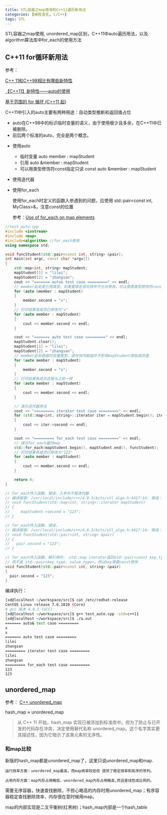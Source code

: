 ```yaml
---
title: STL容器之map使用和C++11遍历新用法
categories: [编程语言, C/C++]
tags: STL
---
```


STL容器之map使用, unordered_map区别，C++11中auto遍历用法，以及algorithm算法库中for_each的使用方法

## C++11 for循环新用法

参考：

[C++ 11和C++98相比有哪些新特性](https://www.cnblogs.com/harlanc/p/6504431.html)

[【C++11】新特性——auto的使用](https://blog.csdn.net/huang_xw/article/details/8760403)

[基于范围的 for 循环 (C++11 起)](https://zh.cppreference.com/w/cpp/language/range-for)

C++11中引入的auto主要有两种用途：自动类型推断和返回值占位

- auto在C++98中的标识临时变量的语义，由于使用极少且多余，在C++11中已被删除。
- 前后两个标准的auto，完全是两个概念。

* 使用auto
    - 临时变量 auto member : mapStudent
    - 引用 auto &member : mapStudent
    - 可以用类型修饰符const指定只读 const auto &member : mapStudent

* 使用迭代器

* 使用for_each

    使用for_each时定义的函数入参遇到的问题，应使用 std::pair<const int, MyClass>&，注意const的位置

    参考：[Use of for_each on map elements](https://stackoverflow.com/questions/2850312/use-of-for-each-on-map-elements#)

```cpp
//test_auto.cpp
#include <iostream>
#include <map>
#include<algorithm> //for_each使用
using namespace std;

void funcStudent(std::pair<const int, string> &pair);
int main(int argc, const char *argv[])
{
    std::map<int, string> mapStudent;
    mapStudent[1] = "lilei";
    mapStudent[2] = "zhangsan";
    cout << "======= auto& test case =========" << endl;
    // member此处是引用类型，如果要限定语句块中不允许修改，可以使用类型修饰符const指定: const auto &
    for (auto &member : mapStudent)
    {
        member.second = "x";
    }
    // 打印结果各成员已修改为"x"
    for (auto member : mapStudent)
    {
        cout << member.second << endl;
    }

    cout << "======= auto test case =========" << endl;
    mapStudent.clear();
    mapStudent[1] = "lilei";
    mapStudent[2] = "zhangsan";
    // member此处是临时变量类型，语句块内赋值并不影响mapStudent原始成员值
    for (auto member : mapStudent)
    {
        member.second = "x";
    }
    // 打印结果各成员还是与之前一样
    for (auto member : mapStudent)
    {
        cout << member.second << endl;
    }

    // 演示迭代器用法
    cout << "========= iterator test case =========" << endl;
    for (std::map<int, string>::iterator iter = mapStudent.begin(); iter != mapStudent.end(); iter++)
    {
        cout << iter->second << endl;
    }

    cout << "========= for_each test case =========" << endl;
    // 演示for_each遍历map
    std::for_each(mapStudent.begin(), mapStudent.end(), funcStudent);
    // 打印结果各成员已修改为"123"
    for (auto member : mapStudent)
    {
        cout << member.second << endl;
    }

    return 0;
}

// for_each传入函数，错误，入参并不是迭代器
// 编译报错: /usr/local/include/c++/4.8.5/bits/stl_algo.h:4417:14: 错误：将类型为‘std::_Rb_tree_iterator<std::pair<const int, std::basic_string<char> > >&’的引用初始化为类型为‘std::pair<const int, std::basic_string<char> >’的表达式无效
// void funcStudent(std::map<int, string>::iterator mapStudent)
// {
//     mapStudent->second = "123";
// }

// for_each传入函数，错误，
// 编译报错: /usr/local/include/c++/4.8.5/bits/stl_algo.h:4417:14: 错误：将类型为‘std::pair<int, std::basic_string<char> >&’的引用初始化为类型为‘std::pair<const int, std::basic_string<char> >’的表达式无效__f(*__first);
// void funcStudent(std::pair<int, string> &pair)
// {
//   pair.second = "123";
// }

// for_each传入函数，解引用时， std::map iterator返回std::pair<const key_type, value_type>,
// 而不是 std::pair<key_type, value_type>，所以key需要const修饰
void funcStudent(std::pair<const int, string> &pair)
{
  pair.second = "123";
}
```

编译执行：

```sh
[xd@localhost ~/workspace/src]$ cat /etc/redhat-release
CentOS Linux release 7.6.1810 (Core)
# gcc 版本 4.8.5 (GCC)
[xd@localhost ~/workspace/src]$ g++ test_auto.cpp -std=c++11
[xd@localhost ~/workspace/src]$ ./a.out
======= auto& test case =========
x
x
======= auto test case =========
lilei
zhangsan
========= iterator test case =========
lilei
zhangsan
========= for_each test case =========
123
123
```

## unordered_map

参考：
[C++ unordered_map](https://www.jianshu.com/p/56bb01df8ac7)

hash_map ≈ unordered_map

>从 C++ 11 开始，hash_map 实现已被添加到标准库中。但为了防止与已开发的代码存在冲突，决定使用替代名称 unordered_map。这个名字其实更具描述性，因为它暗示了该类元素的无序性。

### 和map比较

新版的hash_map都是unordered_map了，这里只说unordered_map和map.

    运行效率方面：unordered_map最高，而map效率较低但 提供了稳定效率和有序的序列。

    占用内存方面：map内存占用略低，unordered_map内存占用略高,而且是线性成比例的。

需要无序容器，快速查找删除，不担心略高的内存时用unordered_map；有序容器稳定查找删除效率，内存很在意时候用map。

map的内部实现是二叉平衡树(红黑树)；hash_map内部是一个hash_table

